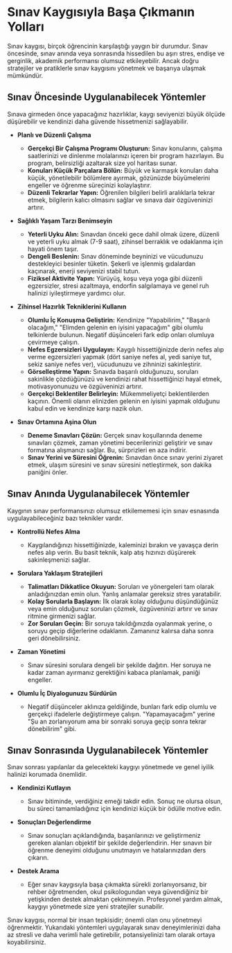 # Sınav Kaygısıyla Başa Çıkmanın Yolları

Sınav kaygısı, birçok öğrencinin karşılaştığı yaygın bir durumdur. Sınav öncesinde, sınav anında veya sonrasında hissedilen bu aşırı stres, endişe ve gerginlik, akademik performansı olumsuz etkileyebilir. Ancak doğru stratejiler ve pratiklerle sınav kaygısını yönetmek ve başarıya ulaşmak mümkündür.

## Sınav Öncesinde Uygulanabilecek Yöntemler

Sınava girmeden önce yapacağınız hazırlıklar, kaygı seviyenizi büyük ölçüde düşürebilir ve kendinizi daha güvende hissetmenizi sağlayabilir.

*   **Planlı ve Düzenli Çalışma**

    *   **Gerçekçi Bir Çalışma Programı Oluşturun:** Sınav konularını, çalışma saatlerinizi ve dinlenme molalarınızı içeren bir program hazırlayın. Bu program, belirsizliği azaltarak size yol haritası sunar.
    *   **Konuları Küçük Parçalara Bölün:** Büyük ve karmaşık konuları daha küçük, yönetilebilir bölümlere ayırmak, gözünüzde büyümelerini engeller ve öğrenme sürecinizi kolaylaştırır.
    *   **Düzenli Tekrarlar Yapın:** Öğrenilen bilgileri belirli aralıklarla tekrar etmek, bilgilerin kalıcı olmasını sağlar ve sınava dair özgüveninizi artırır.

*   **Sağlıklı Yaşam Tarzı Benimseyin**

    *   **Yeterli Uyku Alın:** Sınavdan önceki gece dahil olmak üzere, düzenli ve yeterli uyku almak (7-9 saat), zihinsel berraklık ve odaklanma için hayati önem taşır.
    *   **Dengeli Beslenin:** Sınav döneminde beyninizi ve vücudunuzu destekleyici besinler tüketin. Şekerli ve işlenmiş gıdalardan kaçınarak, enerji seviyenizi stabil tutun.
    *   **Fiziksel Aktivite Yapın:** Yürüyüş, koşu veya yoga gibi düzenli egzersizler, stresi azaltmaya, endorfin salgılamaya ve genel ruh halinizi iyileştirmeye yardımcı olur.

*   **Zihinsel Hazırlık Tekniklerini Kullanın**

    *   **Olumlu İç Konuşma Geliştirin:** Kendinize "Yapabilirim," "Başarılı olacağım," "Elimden gelenin en iyisini yapacağım" gibi olumlu telkinlerde bulunun. Negatif düşünceleri fark edip onları olumluya çevirmeye çalışın.
    *   **Nefes Egzersizleri Uygulayın:** Kaygılı hissettiğinizde derin nefes alıp verme egzersizleri yapmak (dört saniye nefes al, yedi saniye tut, sekiz saniye nefes ver), vücudunuzu ve zihninizi sakinleştirir.
    *   **Görselleştirme Yapın:** Sınavda başarılı olduğunuzu, soruları sakinlikle çözdüğünüzü ve kendinizi rahat hissettiğinizi hayal etmek, motivasyonunuzu ve özgüveninizi artırır.
    *   **Gerçekçi Beklentiler Belirleyin:** Mükemmeliyetçi beklentilerden kaçının. Önemli olanın elinizden gelenin en iyisini yapmak olduğunu kabul edin ve kendinize karşı nazik olun.

*   **Sınav Ortamına Aşina Olun**

    *   **Deneme Sınavları Çözün:** Gerçek sınav koşullarında deneme sınavları çözmek, zaman yönetimi becerilerinizi geliştirir ve sınav formatına alışmanızı sağlar. Bu, sürprizleri en aza indirir.
    *   **Sınav Yerini ve Süresini Öğrenin:** Sınavdan önce sınav yerini ziyaret etmek, ulaşım süresini ve sınav süresini netleştirmek, son dakika paniğini önler.

## Sınav Anında Uygulanabilecek Yöntemler

Kaygının sınav performansınızı olumsuz etkilememesi için sınav esnasında uygulayabileceğiniz bazı teknikler vardır.

*   **Kontrollü Nefes Alma**

    *   Kaygılandığınızı hissettiğinizde, kaleminizi bırakın ve yavaşça derin nefes alıp verin. Bu basit teknik, kalp atış hızınızı düşürerek sakinleşmenizi sağlar.

*   **Sorulara Yaklaşım Stratejileri**

    *   **Talimatları Dikkatlice Okuyun:** Soruları ve yönergeleri tam olarak anladığınızdan emin olun. Yanlış anlamalar gereksiz stres yaratabilir.
    *   **Kolay Sorularla Başlayın:** İlk olarak kolay olduğunu düşündüğünüz veya emin olduğunuz soruları çözmek, özgüveninizi artırır ve sınav ritmine girmenizi sağlar.
    *   **Zor Soruları Geçin:** Bir soruya takıldığınızda oyalanmak yerine, o soruyu geçip diğerlerine odaklanın. Zamanınız kalırsa daha sonra geri dönebilirsiniz.

*   **Zaman Yönetimi**

    *   Sınav süresini sorulara dengeli bir şekilde dağıtın. Her soruya ne kadar zaman ayırmanız gerektiğini kabaca planlamak, paniği engeller.

*   **Olumlu İç Diyalogunuzu Sürdürün**

    *   Negatif düşünceler aklınıza geldiğinde, bunları fark edip olumlu ve gerçekçi ifadelerle değiştirmeye çalışın. "Yapamayacağım" yerine "Şu an zorlanıyorum ama bir sonraki soruya geçip sonra tekrar dönebilirim" gibi.

## Sınav Sonrasında Uygulanabilecek Yöntemler

Sınav sonrası yapılanlar da gelecekteki kaygıyı yönetmede ve genel iyilik halinizi korumada önemlidir.

*   **Kendinizi Kutlayın**

    *   Sınav bitiminde, verdiğiniz emeği takdir edin. Sonuç ne olursa olsun, bu süreci tamamladığınız için kendinizi küçük bir ödülle motive edin.

*   **Sonuçları Değerlendirme**

    *   Sınav sonuçları açıklandığında, başarılarınızı ve geliştirmeniz gereken alanları objektif bir şekilde değerlendirin. Her sınavın bir öğrenme deneyimi olduğunu unutmayın ve hatalarınızdan ders çıkarın.

*   **Destek Arama**

    *   Eğer sınav kaygısıyla başa çıkmakta sürekli zorlanıyorsanız, bir rehber öğretmenden, okul psikologundan veya güvendiğiniz bir yetişkinden destek almaktan çekinmeyin. Profesyonel yardım almak, kaygıyı yönetmede size yeni stratejiler sunabilir.

Sınav kaygısı, normal bir insan tepkisidir; önemli olan onu yönetmeyi öğrenmektir. Yukarıdaki yöntemleri uygulayarak sınav deneyimlerinizi daha az stresli ve daha verimli hale getirebilir, potansiyelinizi tam olarak ortaya koyabilirsiniz.